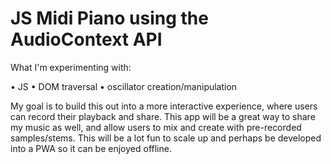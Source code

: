# JS Midi Piano using the AudioContext API

What I'm experimenting with:

• JS
• DOM traversal
• oscillator creation/manipulation

My goal is to build this out into a more interactive experience, where users can record their playback and share. This app will be a great way to share my music as well, and allow users to mix and create with pre-recorded samples/stems. This will be a lot fun to scale up and perhaps be developed into a PWA so it can be enjoyed offline.

